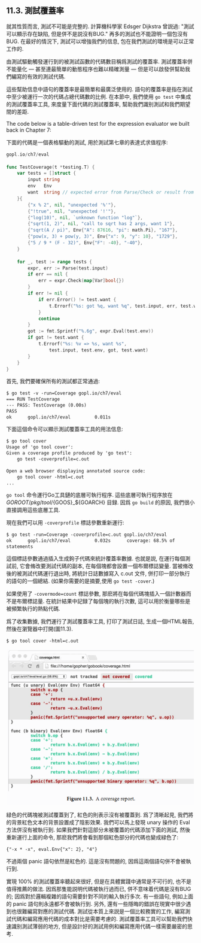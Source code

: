## 11.3. 測試覆蓋率


就其性質而言, 測試不可能是完整的. 計算機科學家 Edsger Dijkstra 曾説過: "測試可以顯示存在缺陷, 但是併不是説沒有BUG." 再多的測試也不能證明一個包沒有BUG. 在最好的情況下, 測試可以增強我們的信息, 包在我們測試的環境是可以正常工作的.

由測試驅動觸發運行到的被測試函數的代碼數目稱爲測試的覆蓋率. 測試覆蓋率併不能量化 — 甚至連最簡單的動態程序也難以精確測量 — 但是可以啟發併幫助我們編寫的有效的測試代碼.

這些幫助信息中語句的覆蓋率是最簡單和最廣泛使用的. 語句的覆蓋率是指在測試中至少被運行一次的代碼占總代碼數的比例. 在本節中, 我們使用 `go test` 中集成的測試覆蓋率工具, 來度量下面代碼的測試覆蓋率, 幫助我們識别測試和我們期望間的差距.

The code below is a table-driven test for the expression evaluator we built back in Chapter 7:

下面的代碼是一個表格驅動的測試, 用於測試第七章的表達式求值程序:

```Go
gopl.io/ch7/eval

func TestCoverage(t *testing.T) {
	var tests = []struct {
		input string
		env   Env
		want  string // expected error from Parse/Check or result from Eval
	}{
		{"x % 2", nil, "unexpected '%'"},
		{"!true", nil, "unexpected '!'"},
		{"log(10)", nil, `unknown function "log"`},
		{"sqrt(1, 2)", nil, "call to sqrt has 2 args, want 1"},
		{"sqrt(A / pi)", Env{"A": 87616, "pi": math.Pi}, "167"},
		{"pow(x, 3) + pow(y, 3)", Env{"x": 9, "y": 10}, "1729"},
		{"5 / 9 * (F - 32)", Env{"F": -40}, "-40"},
	}

	for _, test := range tests {
		expr, err := Parse(test.input)
		if err == nil {
			err = expr.Check(map[Var]bool{})
		}
		if err != nil {
			if err.Error() != test.want {
				t.Errorf("%s: got %q, want %q", test.input, err, test.want)
			}
			continue
		}
		got := fmt.Sprintf("%.6g", expr.Eval(test.env))
		if got != test.want {
			t.Errorf("%s: %v => %s, want %s",
				test.input, test.env, got, test.want)
		}
	}
}
```

首先, 我們要確保所有的測試都正常通過:

```
$ go test -v -run=Coverage gopl.io/ch7/eval
=== RUN TestCoverage
--- PASS: TestCoverage (0.00s)
PASS
ok      gopl.io/ch7/eval         0.011s
```

下面這個命令可以顯示測試覆蓋率工具的用法信息:

```
$ go tool cover
Usage of 'go tool cover':
Given a coverage profile produced by 'go test':
    go test -coverprofile=c.out

Open a web browser displaying annotated source code:
    go tool cover -html=c.out
...
```

`go tool` 命令運行Go工具鏈的底層可執行程序. 這些底層可執行程序放在 $GOROOT/pkg/tool/${GOOS}_${GOARCH} 目録. 因爲 `go build` 的原因, 我們很小直接調用這些底層工具.

現在我們可以用 `-coverprofile` 標誌參數重新運行:

```
$ go test -run=Coverage -coverprofile=c.out gopl.io/ch7/eval
ok      gopl.io/ch7/eval         0.032s      coverage: 68.5% of statements
```

這個標誌參數通過插入生成鉤子代碼來統計覆蓋率數據. 也就是説, 在運行每個測試前, 它會脩改要測試代碼的副本, 在每個塊都會設置一個布爾標誌變量. 當被脩改後的被測試代碼運行退出時, 將統計日誌數據寫入 c.out 文件, 併打印一部分執行的語句的一個總結. (如果你需要的是摘要,使用 `go test -cover`.)

如果使用了 `-covermode=count` 標誌參數, 那麽將在每個代碼塊插入一個計數器而不是布爾標誌量. 在統計結果中記録了每個塊的執行次數, 這可以用於衡量哪些是被頻繁執行的熱點代碼.

爲了收集數據, 我們運行了測試覆蓋率工具, 打印了測試日誌, 生成一個HTML報告, 然後在瀏覽器中打開(圖11.3).

```
$ go tool cover -html=c.out
```

![](../images/ch11-03.png)

緑色的代碼塊被測試覆蓋到了, 紅色的則表示沒有被覆蓋到. 爲了清晰起見, 我們將的背景紅色文本的背景設置成了陰影效果. 我們可以馬上發現 unary 操作的 Eval 方法併沒有被執行到. 如果我們針對這部分未被覆蓋的代碼添加下面的測試, 然後重新運行上面的命令, 那麽我們將會看到那個紅色部分的代碼也變成緑色了:

```
{"-x * -x", eval.Env{"x": 2}, "4"}
```

不過兩個 panic 語句依然是紅色的. 這是沒有問題的, 因爲這兩個語句併不會被執行到.

實現 100% 的測試覆蓋率聽起來很好, 但是在具體實踐中通常是不可行的, 也不是值得推薦的做法. 因爲那隻能説明代碼被執行過而已, 併不意味着代碼是沒有BUG的; 因爲對於邏輯複雜的語句需要針對不同的輸入執行多次. 有一些語句, 例如上面的 panic 語句則永遠都不會被執行到. 另外, 還有一些隱晦的錯誤在現實中很少遇到也很難編寫對應的測試代碼. 測試從本質上來説是一個比較務實的工作, 編寫測試代碼和編寫應用代碼的成本對比是需要考慮的. 測試覆蓋率工具可以幫助我們快速識别測試薄弱的地方, 但是設計好的測試用例和編寫應用代碼一樣需要嚴密的思考.


